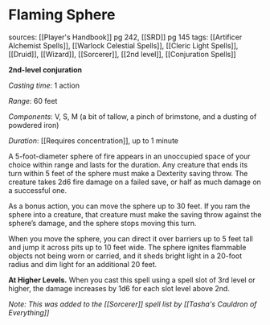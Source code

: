 # Flaming Sphere
sources: [[Player's Handbook]] pg 242, [[SRD]] pg 145
tags: [[Artificer Alchemist Spells]], [[Warlock Celestial Spells]], [[Cleric Light Spells]], [[Druid]], [[Wizard]], [[Sorcerer]], [[2nd level]], [[Conjuration Spells]]

**2nd-level conjuration**

*Casting time*: 1 action

*Range*: 60 feet

*Components*: V, S, M (a bit of tallow, a pinch of brimstone, and a dusting of powdered iron)

*Duration*: [[Requires concentration]], up to 1 minute

A 5-foot-diameter sphere of fire appears in an unoccupied space of your choice within range and lasts for the duration. Any creature that ends its turn within 5 feet of the sphere must make a Dexterity saving throw. The creature takes 2d6 fire damage on a failed save, or half as much damage on a successful one.

As a bonus action, you can move the sphere up to 30 feet. If you ram the sphere into a creature, that creature must make the saving throw against the sphere’s damage, and the sphere stops moving this turn.

When you move the sphere, you can direct it over barriers up to 5 feet tall and jump it across pits up to 10 feet wide. The sphere ignites flammable objects not being worn or carried, and it sheds bright light in a 20-foot radius and dim light for an additional 20 feet.

**At Higher Levels.** When you cast this spell using a spell slot of 3rd level or higher, the damage increases by 1d6 for each slot level above 2nd.

*Note: This was added to the [[Sorcerer]] spell list by [[Tasha's Cauldron of Everything]]*